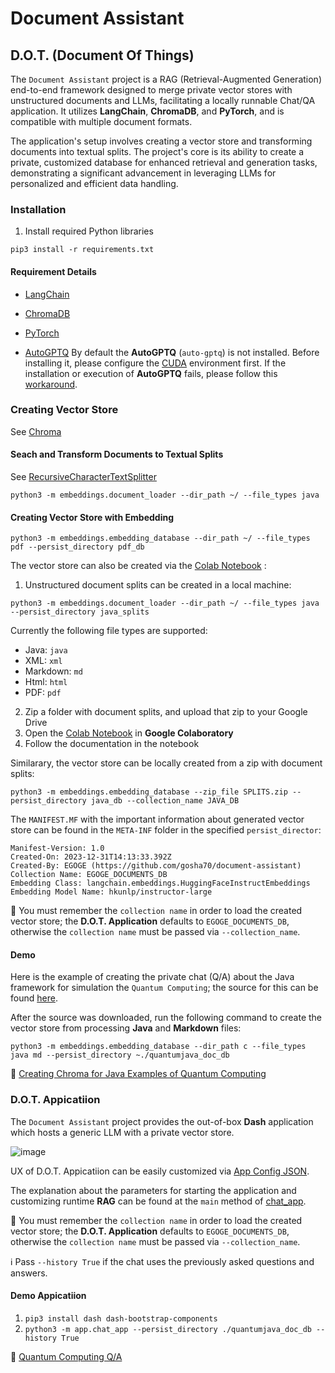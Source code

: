 # Document Assistant
## D.O.T. (Document Of Things)

The `Document Assistant` project is a RAG (Retrieval-Augmented Generation) end-to-end framework designed to merge private vector stores with unstructured documents and LLMs, facilitating a locally runnable Chat/QA application. It  utilizes **LangChain**, **ChromaDB**, and **PyTorch**, and is compatible with multiple document formats. 

The application's setup involves creating a vector store and transforming documents into textual splits. The project's core is its ability to create a private, customized database for enhanced retrieval and generation tasks, demonstrating a significant advancement in leveraging LLMs for personalized and efficient data handling​.

### Installation
1. Install required Python libraries
```
pip3 install -r requirements.txt
```
#### Requirement Details

- [LangChain](https://python.langchain.com/docs/modules/chains/foundational/llm_chain)

- [ChromaDB](https://docs.trychroma.com/)

- [PyTorch](https://pytorch.org/get-started/locally)

- [AutoGPTQ](https://pypi.org/project/auto-gptq/) 
By default the **AutoGPTQ** (`auto-gptq`) is not installed. Before installing it, please configure the [CUDA](https://www.cs.colostate.edu/~info/cuda-faq.html) environment first. 
If the installation or execution of **AutoGPTQ** fails, please follow this [workaround](https://huggingface.co/TheBloke/WizardLM-30B-Uncensored-GPTQ).

### Creating Vector Store
See [Chroma](https://api.python.langchain.com/en/latest/vectorstores/langchain_community.vectorstores.chroma.Chroma.html)

#### Seach and Transform Documents to Textual Splits
See [RecursiveCharacterTextSplitter](https://api.python.langchain.com/en/latest/text_splitter/langchain.text_splitter.RecursiveCharacterTextSplitter.html)
```
python3 -m embeddings.document_loader --dir_path ~/ --file_types java
```

#### Creating Vector Store with Embedding
```
python3 -m embeddings.embedding_database --dir_path ~/ --file_types pdf --persist_directory pdf_db
```
The vector store can also be created via the [Colab Notebook](https://github.com/gosha70/document-assistant/blob/main/notebooks/CreateEmbeddingsVectorstore.ipynb)
:
1. Unstructured document splits can be created in a local machine:
```
python3 -m embeddings.document_loader --dir_path ~/ --file_types java --persist_directory java_splits
```
Currently the following file types are supported:

  - Java: `java`
  - XML: `xml`
  - Markdown: `md`
  - Html: `html`
  - PDF: `pdf`

2. Zip a folder with document splits, and upload that zip to your Google Drive
3. Open the [Colab Notebook](https://github.com/gosha70/document-assistant/blob/main/notebooks/CreateEmbeddingsVectorstore.ipynb) in **Google Colaboratory**
4. Follow the documentation in the notebook

Similarary, the vector store can be locally created from a zip with document splits:
```
python3 -m embeddings.embedding_database --zip_file SPLITS.zip --persist_directory java_db --collection_name JAVA_DB
```
The `MANIFEST.MF` with the important information about generated vector store can be found in the `META-INF` folder in the specified `persist_director`:
```
Manifest-Version: 1.0
Created-On: 2023-12-31T14:13:33.392Z
Created-By: EGOGE (https://github.com/gosha70/document-assistant)
Collection Name: EGOGE_DOCUMENTS_DB
Embedding Class: langchain.embeddings.HuggingFaceInstructEmbeddings
Embedding Model Name: hkunlp/instructor-large
```
:triangular_flag_on_post: You must remember the `collection name` in order to load the created vector store; the **D.O.T. Application** defaults to `EGOGE_DOCUMENTS_DB`, otherwise the `collection name` must be passed via `--collection_name`.

#### Demo 

Here is the example of creating the private chat (Q/A) about the Java framework for simulation the `Quantum Computing`; the source for this can be found [here](https://www.manning.com/books/quantum-computing-in-action). 

After the source was downloaded, run the following command to create the vector store from processing **Java** and **Markdown** files:
```
python3 -m embeddings.embedding_database --dir_path c --file_types java md --persist_directory ~./quantumjava_doc_db
```

:movie_camera: [Creating Chroma for Java Examples of Quantum Computing](https://drive.google.com/file/d/19xbVvnTvkTTV4lZ3rcFIe08WJn3hMLbG)


###  D.O.T. Appicatiion
The `Document Assistant` project provides the out-of-box **Dash** application which hosts a generic LLM with a private vector store.

![image](https://github.com/gosha70/document-assistant/assets/17832712/76847401-8c27-4e2b-a613-218c622ba395)

UX of D.O.T. Appicatiion can be easily customized via [App Config JSON](https://github.com/gosha70/document-assistant/blob/main/app/app_config.json).

The explanation about the parameters for starting the application and customizing runtime **RAG** can be found at the `main` method of [chat_app](https://github.com/gosha70/document-assistant/blob/main/app/chat_app.py).

:triangular_flag_on_post: You must remember the `collection name` in order to load the created vector store; the **D.O.T. Application** defaults to `EGOGE_DOCUMENTS_DB`, otherwise the `collection name` must be passed via `--collection_name`.

:information_source: Pass `--history True` if the chat uses the previously asked questions and answers.

#### Demo Appicatiion
1. `pip3 install dash dash-bootstrap-components`
2. `python3 -m app.chat_app --persist_directory ./quantumjava_doc_db --history True`

:movie_camera: [Quantum Computing Q/A](https://drive.google.com/file/d/1OxAUQoNFPsGm9yvhaencaYZCxuqhlcL6) 


